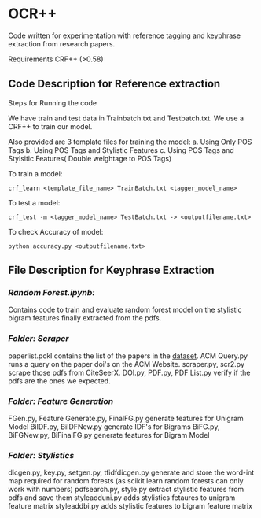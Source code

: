 # OCR++
Code written for experimentation with reference tagging and keyphrase extraction from research papers.

Requirements CRF++ (>0.58) 

## **Code Description for Reference extraction**

Steps for Running the code

We have train and test data in Trainbatch.txt and Testbatch.txt.
We use a CRF++ to train our model.

Also provided are 3 template files for training the model:
a. Using Only POS Tags
b. Using POS Tags and Stylistic Features
c. Using POS Tags and Stylsitic Features( Double weightage to POS Tags)

To train a model:
 
	crf_learn <template_file_name> TrainBatch.txt <tagger_model_name>

To test a model:
	
	crf_test -m <tagger_model_name> TestBatch.txt -> <outputfilename.txt>

To check Accuracy of model:

	python accuracy.py <outputfilename.txt>



## **File Description for Keyphrase Extraction**

### _Random Forest.ipynb:_
Contains code to train and evaluate random forest model 
on the stylistic bigram features finally extracted from the pdfs.

### _Folder: Scraper_

paperlist.pckl contains the list of the papers in the [dataset](http://disi.unitn.it/~krapivin/).
ACM Query.py runs a query on the paper doi's on the ACM Website. 
scraper.py, scr2.py scrape those pdfs from CiteSeerX.
DOI.py, PDF.py, PDF List.py verify if the pdfs are the ones we expected.

### _Folder: Feature Generation_

FGen.py, Feature Generate.py, FinalFG.py generate features for Unigram Model
BiIDF.py, BiIDFNew.py generate IDF's for Bigrams
BiFG.py, BiFGNew.py, BiFinalFG.py generate features for Bigram Model

### _Folder: Stylistics_

dicgen.py, key.py, setgen.py, tfidfdicgen.py generate and store the word-int map required for random forests 
(as scikit learn random forests can only work with numbers)
pdfsearch.py, style.py extract stylistic features from pdfs and save them
styleadduni.py adds stylistics fetaures to unigram feature matrix
styleaddbi.py adds stylistic features to bigram feature matrix


